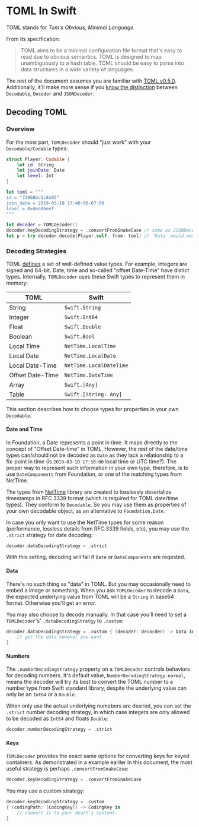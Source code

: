 # TOML In Swift

TOML stands for _Tom's Obvious, Minimal Language_.

From its specification:

> TOML aims to be a minimal configuration file format that's easy to read due to
> obvious semantics. TOML is designed to map unambiguously to a hash table. TOML
> should be easy to parse into data structures in a wide variety of languages.

The rest of the document assumes you are familiar with [TOML v0.5.0][0].
Additionally, it'll make more sense if you [know the distinction][2] between
`Decodable`, `Docoder` and `JSONDecoder`.

## Decoding TOML

### Overview

For the most part, `TOMLDecoder` should "just work" with your
`Decodable/Codable` types:

```swift
struct Player: Codable {
    let id: String
    let joinDate: Date
    let level: Int
}

let toml = """
id = "33968bc5c8a95"
join_date = 2019-03-10 17:40:00-07:00
level = 0xdeadbeef
"""

let decoder = TOMLDecoder()
decoder.keyDecodingStrategy = .convertFromSnakeCase // same as JSONDecoder
let p = try decoder.decode(Player.self, from: toml) // `Data` would work too
```

### Decoding Strategies

TOML [defines][0] a set of well-defined value types. For example, integers are
signed and 64-bit. Date, time and so-called "offset Date-Time" have distict
types. Internally, `TOMLDecoder` uses these Swift types to represent them in
memory:

| TOML             | Swift                   |
| -                | -                       |
| String           | `Swift.String`          |
| Integer          | `Swift.Int64`           |
| Float            | `Swift.Double`          |
| Boolean          | `Swift.Bool`            |
| Local Time       | `NetTime.LocalTime`     |
| Local Date       | `NetTime.LocalDate`     |
| Local Date-Time  | `NetTime.LocalDateTime` |
| Offset Date-Time | `NetTime.DateTime`      |
| Array            | `Swift.[Any]`           |
| Table            | `Swift.[String: Any]`   |

This section describes how to choose types for properties in your own
`Decodable`.

#### Date and Time

In Foundation, a Date represents a point in time. It maps directly to the
concept of "Offset Date-time" in TOML. However, the rest of the date/time types
can/should not be decoded as `Date` as they lack a relationship to a fix-point
in time (is `2019-03-10 17:30:00` local time or UTC time?). The proper way to
represent such information in your own type, therefore, is to use
`DateComponents` from Foundation, or one of the matching types from NetTime.

The types from [NetTime][1] library are created to losslessly deserialize
timestamps in RFC 3339 format (which is required for TOML date/time types). They
conform to `Decodable`. So you may use them as properties of your own decodable
object, as an alternative to `Foundation.Date`.

In case you only want to use the NetTime types for some reason (performance,
lossless details from RFC 3339 fields, etc), you may use the `.strict` strategy
for date decoding:

```swift
decoder.dateDecodingStrategy = .strict
```

With this setting, decoding will fail if `Date` or `DateComponents` are
reqested.

#### Data

There's no such thing as "data" in TOML. But you may occasionally need to embed
a image or something. When you ask `TOMLDecoder` to decode a `Data`, the
expected underlying value from TOML will be a `String` in base64 format.
Otherwise you'll get an error.

You may also choose to decode manually. In that case you'll need to set
a `TOMLDecoder`'s' `.dataDecodingStratgy` to `.custom`:

```swift
decoder.dataDecodingStrategy = .custom { (decoder: Decocder) -> Data in
    // get the data however you want
}
```

#### Numbers

The `.numberDecodingStrategy` property on a `TOMLDecoder` controls behaviors for
decoding numbers. It's default value, `NumberDecodingStrategy.normal`, means the
decoder will try its best to convert the TOML number to a number type from Swift
standard library, despite the underlying value can only be an `Int64` or
a `Double`.

When only use the actual underlying numebers are desired, you can set the
`.strict` number decoding strategy, in which case integers are only allowed to
be decoded as `Int64` and floats `Double`:

```swift
decoder.numberDecodingStrategy = .strict
```

#### Keys

`TOMLDecoder` provides the exact same options for converting keys for keyed
containers. As demonstrated in a example eariler in this document, the most
useful strategy is perhaps `.convertFromSnakeCase`:

```swift
decoder.keyDecodingStrategy = .convertFromSnakeCase
```

You may use a custom strategy:
```swift
decoder.keyDecodingStrategy = .custom
{ (codingPath: [CodingKey]) -> CodingKey in
    // convert it to your heart's content.
}
```

[0]: https://github.com/toml-lang/toml/blob/master/versions/en/toml-v0.5.0.md
[1]: https://github.com/dduan/NetTime
[2]: AboutJSONDecocder.md
